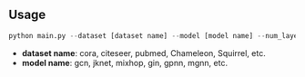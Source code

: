 ## Usage

```py
python main.py --dataset [dataset name] --model [model name] --num_layers [layer num] --use_bn --baseline --total_epoch 800 --retain_epoch 800
```

 - **dataset name**: cora, citeseer, pubmed, Chameleon, Squirrel, etc.
 - **model name**: gcn, jknet, mixhop, gin, gpnn, mgnn, etc.
